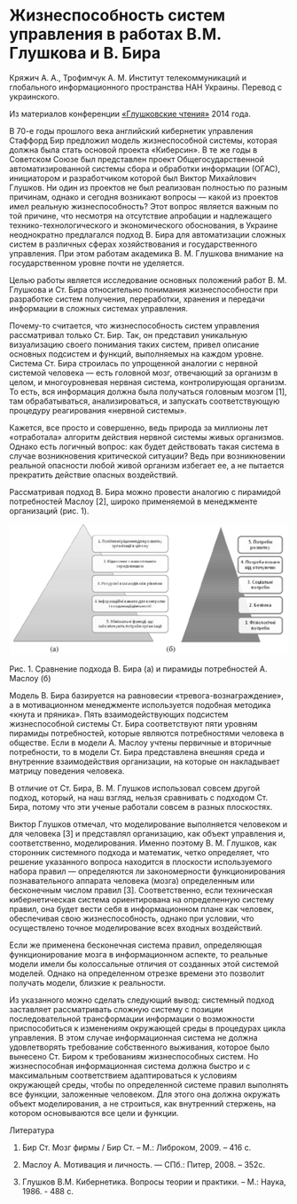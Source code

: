 # Жизнеспособность систем управления в работах В.М. Глушкова и В. Бира

Кряжич А. А., Трофимчук А. М. Институт телекоммуникаций и глобального информационного пространства НАН Украины. Перевод с украинского.

Из материалов конференции [«Глушковские чтения»](index.md) 2014 года.

В 70-е годы прошлого века английский кибернетик управления Стаффорд Бир предложил модель жизнеспособной системы, которая должна была стать основой проекта «Киберсин». В те же годы в Советском Союзе был представлен проект Общегосударственной автоматизированной системы сбора и обработки информации (ОГАС), инициатором и разработчиком которой был Виктор Михайлович Глушков. Ни один из проектов не был реализован полностью по разным причинам, однако и сегодня возникают вопросы — какой из проектов имел реальную жизнеспособность? Этот вопрос является важным по той причине, что несмотря на отсутствие апробации и надлежащего технико-технологического и экономического обоснования, в Украине неоднократно предлагался подход В. Бира для автоматизации сложных систем в различных сферах хозяйствования и государственного управления. При этом работам академика В. М. Глушкова внимание на государственном уровне почти не уделяется.

Целью работы является исследование основных положений работ В. М. Глушкова и Ст. Бира относительно понимания жизнеспособности при разработке систем получения, переработки, хранения и передачи информации в сложных системах управления.

Почему-то считается, что жизнеспособность систем управления рассматривал только Ст. Бир. Так, он представил уникальную визуализацию своего понимания таких систем, привел описание основных подсистем и функций, выполняемых на каждом уровне. Система Ст. Бира строилась по упрощенной аналогии с нервной системой человека — есть головной мозг, отвечающий за организм в целом, и многоуровневая нервная система, контролирующая организм. То есть, вся информация должна была получаться головным мозгом [1], там обрабатываться, анализироваться, и запускать соответствующую процедуру реагирования «нервной системы».

Кажется, все просто и совершенно, ведь природа за миллионы лет «отработала» алгоритм действия нервной системы живых организмов. Однако есть логичный вопрос: как будет действовать такая система в случае возникновения критической ситуации? Ведь при возникновении реальной опасности любой живой организм избегает ее, а не пытается прекратить действие опасных воздействий.

Рассматривая подход В. Бира можно провести аналогию с пирамидой потребностей Маслоу [2], широко применяемой в менеджменте организаций (рис. 1).

![](/img/2014-кряжич-жизнеспособность-систем-управления-в-работах-глушкова-и-бира.png)

Рис. 1. Сравнение подхода В. Бира (а) и пирамиды потребностей А. Маслоу (б)

Модель В. Бира базируется на равновесии «тревога-вознаграждение», а в мотивационном менеджменте используется подобная методика «кнута и пряника». Пять взаимодействующих подсистем жизнеспособной системы Ст. Бира соответствуют пяти уровням пирамиды потребностей, которые являются потребностями человека в обществе. Если в модели А. Маслоу учтены первичные и вторичные потребности, то в модели Ст. Бира представлена внешняя среда и внутренние взаимодействия организации, на которые он накладывает матрицу поведения человека.

В отличие от Ст. Бира, В. М. Глушков использовал совсем другой подход, который, на наш взгляд, нельзя сравнивать с подходом Ст. Бира, потому что эти ученые работали совсем в разных плоскостях.

Виктор Глушков отмечал, что моделирование выполняется человеком и для человека [3] и представлял организацию, как объект управления и, соответственно, моделирования. Именно поэтому В. М. Глушков, как сторонник системного подхода и математик, четко определяет, что решение указанного вопроса находится в плоскости используемого набора правил — определяются ли закономерности функционирования познавательного аппарата человека (мозга) определенным или бесконечным числом правил [3]. Соответственно, если техническая кибернетическая система ориентирована на определенную систему правил, она будет вести себя в информационном плане как человек, обеспечивая свою жизнеспособность, однако при условии, что осуществлено точное моделирование всех входных воздействий.

Если же применена бесконечная система правил, определяющая функционирование мозга в информационном аспекте, то реальные модели имели бы колоссальные отличия от созданных этой системой моделей. Однако на определенном отрезке времени это позволит получать модели, близкие к реальности.

Из указанного можно сделать следующий вывод: системный подход заставляет рассматривать сложную систему с позиции последовательной трансформации информации о возможности приспособиться к изменениям окружающей среды в процедурах цикла управления. В этом случае информационная система не должна удовлетворять требование собственного выживания, которое было вынесено Ст. Биром к требованиям жизнеспособных систем. Но жизнеспособная информационная система должна быстро и с максимальным соответствием адаптироваться к условиям окружающей среды, чтобы по определенной системе правил выполнять все функции, заложенные человеком. Для этого она должна окружать объект моделирования, а не строиться, как внутренний стержень, на котором основываются все цели и функции.

Литература

1. Бир Ст. Мозг фирмы / Бир Ст. – М.: Либроком, 2009. – 416 с.

2. Маслоу А. Мотивация и личность. — СПб.: Питер, 2008. – 352с.

3. Глушков В.М. Кибернетика. Вопросы теории и практики. – М.: Наука, 1986. - 488 с.